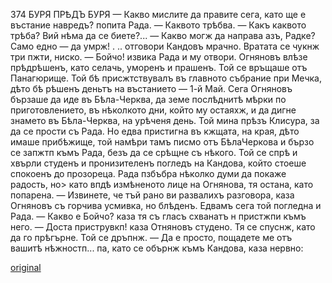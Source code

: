 ﻿374
БУРЯ ПРѢДЪ БУРЯ
— Какво мислите да правите сега, като ще е въстание навредъ? попита Рада.
— Каквото трѣбва.
— Какъ каквото трѣба? Вий нѣма да се биете?...
— Какво могж да направа азъ, Радке? Само едно — да умрж! . .. отговори Кандовъ мрачно.
Вратата се чукнж три пжти, ниско.
— Бойчо! извика Рада и му отвори.
Огняновъ влѣзе прѣдрѣшенъ, като селачь, уморенъ и прашенъ. Той се връщаше отъ Панагюрище. Той бѣ присжтствувалъ въ главното събрание при Мечка, дѣто бѣ рѣшенъ деньтъ на въстанието — 1-й Май. Сега Огняновъ бързаше да иде въ Бѣла-Черква, да земе послѣднитѣ мѣрки по приготовлението, въ нѣколкото дни, който му остаяхж, и да дигне знамето въ Бѣла-Черква, на урѣченя день. Той мина прѣзъ Клисура, за да се прости съ Рада. Но едва пристигна въ кжщата, на края, дѣто имаше прибѣжище, той намѣри тамъ писмо отъ БѣлаЧеркова и бързо се запжтп къмъ Рада, безъ да се срѣщне съ нѣкого.
Той се спрѣ и хвърли студенъ и пронизителенъ погледъ на Кандова, който стоеше спокоенъ до прозореца.
Рада пзбъбра нѣколко думи да покаже радость, но> като впдѣ измѣненото лице на Огнянова, тя остана, като попарена.
— Извинете, че тъй рано ви развалихъ разговора, каза Огняновъ съ горчива усмивка, но блѣденъ.
Едвамъ сега той погледна и Рада.
— Какво е Бойчо? каза тя съ гласъ схванатъ н пристжпи къмъ него.
— Доста приструвкп! каза Отняновъ студено.
Тя се спуснж, като да го прѣгърне. Той се дръпнж.
— Да е просто, пощадете ме отъ вашитѣ нѣжностп... па, като се обърнж къмъ Кандова, каза нервно:

[original](images/417.jpg)